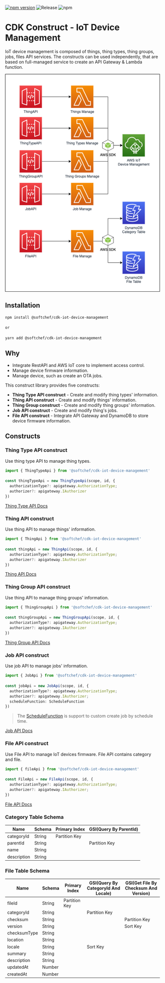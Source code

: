 [![npm version](https://badge.fury.io/js/%40softchef%2Fcdk-iot-device-management.svg)](https://badge.fury.io/js/%40softchef%2Fcdk-iot-device-management)
![Release](https://github.com/SoftChef/cdk-iot-device-management/workflows/Release/badge.svg)
![npm](https://img.shields.io/npm/dt/@softchef/cdk-iot-device-management?label=NPM%20Downloads&color=orange)

# CDK Construct - IoT Device Management

IoT device management is composed of things, thing types, thing groups, jobs, files API services. The constructs can be used independently, that are based on full-managed service to create an API Gateway & Lambda function.

![Architecture](docs/cdk-iot-device-management.png)

## Installation

```sh
npm install @softchef/cdk-iot-device-management

or

yarn add @softchef/cdk-iot-device-management

```

## Why

- Integrate RestAPI and AWS IoT core to implement access control.
- Manage device firmware information.
- Manage device, such as create an OTA jobs.

This construct library provides five constructs:

- **Thing Type API construct** - Create and modify thing types' information.
- **Thing API construct** - Create and modify things' information.
- **Thing Group construct** - Create and modify thing groups' information.
- **Job API construct** - Create and modify thing's jobs.
- **File API construct** - Integrate API Gateway and DynamoDB to store device firmware information.

## Constructs

### Thing Type API construct

Use thing type API to manage thing types.

```typescript
import { ThingTypeApi } from '@softchef/cdk-iot-device-management'

const thingTypeApi = new ThingTypeApi(scope, id, {
  authorizationType?: apigateway.AuthorizationType;
  authorizer?: apigateway.IAuthorizer
})
```

[Thing Type API Docs](./docs/thing-type-api.md)

### Thing API construct

Use thing API to manage things' information.

```typescript
import { ThingApi } from '@softchef/cdk-iot-device-management'

const thingApi = new ThingApi(scope, id, {
  authorizationType?: apigateway.AuthorizationType;
  authorizer?: apigateway.IAuthorizer
})
```

[Thing API Docs](./docs/thing-api.md)

### Thing Group API construct

Use thing API to manage thing groups' information.

```typescript
import { ThingGroupApi } from '@softchef/cdk-iot-device-management'

const thingGroupApi = new ThingGroupApi(scope, id, {
  authorizationType?: apigateway.AuthorizationType;
  authorizer?: apigateway.IAuthorizer
})
```

[Thing Group API Docs](./docs/thing-group-api.md)

### Job API construct

Use job API to manage jobs' information.

```typescript
import { JobApi } from '@softchef/cdk-iot-device-management'

const jobApi = new JobApi(scope, id, {
  authorizationType?: apigateway.AuthorizationType;
  authorizer?: apigateway.IAuthorizer;
  scheduleFunction: ScheduleFunction
})
```

> The [ScheduleFunction](https://www.npmjs.com/package/@softchef/cdk-schedule-function/v/0.0.15) is support to custom create job by schedule time.

[Job API Docs](./docs/job-api.md)

### File API construct

Use File API to manage IoT devices firmware. File API contains category and file.

```typescript
import { fileApi } from '@softchef/cdk-iot-device-management'

const FileApi = new FileApi(scope, id, {
  authorizationType?: apigateway.AuthorizationType;
  authorizer?: apigateway.IAuthorizer;
})
```

[File API Docs](./docs/file-api.md)

### Category Table Schema

| Name        | Schema | Primary Index | GSI(Query By ParentId) |
| ----------- | ------ | ------------- | ---------------------- |
| categoryId  | String | Partition Key |                        |
| parentId    | String |               | Partition Key          |
| name        | String |               |                        |
| description | String |               |                        |

### File Table Schema

| Name         | Schema | Primary Index | GSI(Query By CategoryId And Locale) | GSI(Get File By Checksum And Version) |
| ------------ | ------ | ------------- | ----------------------------------- | ------------------------------------- |
| fileId       | String | Partition Key |                                     |                                       |
| categoryId   | String |               | Partition Key                       |                                       |
| checksum     | String |               |                                     | Partition Key                         |
| version      | String |               |                                     | Sort Key                              |
| checksumType | String |               |                                     |                                       |
| location     | String |               |                                     |                                       |
| locale       | String |               | Sort Key                            |                                       |
| summary      | String |               |                                     |                                       |
| description  | String |               |                                     |                                       |
| updatedAt    | Number |               |                                     |                                       |
| createdAt    | Number |               |                                     |                                       |
